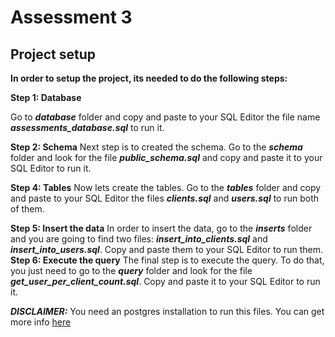 # Assessment 3  

## Project setup

**In order to setup the project, its needed to do the following steps:**

**Step 1: Database**

Go to ***database*** folder and copy and paste to your SQL Editor the file name ***assessments_database.sql*** to run it.

**Step 2: Schema**
Next step is to created the schema. Go to the ***schema*** folder and look for the file ***public_schema.sql*** and copy and paste it to your SQL Editor to run it.

**Step 4: Tables**
Now lets create the tables. Go to the ***tables*** folder and copy and paste to your SQL Editor the files ***clients.sql*** and ***users.sql*** to run both of them.

**Step 5: Insert the data**
In order to insert the data, go to the ***inserts*** folder and you are going to find two files: ***insert_into_clients.sql*** and ***insert_into_users.sql***. Copy and paste them to your SQL Editor to run them.
**Step 6: Execute the query**
The final step is to execute the query. To do that, you just need to go to the ***query*** folder and look for the file ***get_user_per_client_count.sql***. Copy and paste it to your SQL Editor to run it.

***DISCLAIMER:*** You need an postgres installation to run this files. You can get more info [here](https://www.postgresqltutorial.com/install-postgresql/)